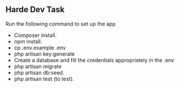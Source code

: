 
## Harde Dev Task
Run the following  command to set up the app

- Composer install.
- npm install.
- cp .env.example .env
- php artisan key:generate
- Create a database and fill the credentials appropriately in the .env
- php artisan migrate
- php artisan db:seed.
- php artisan test (to test).
